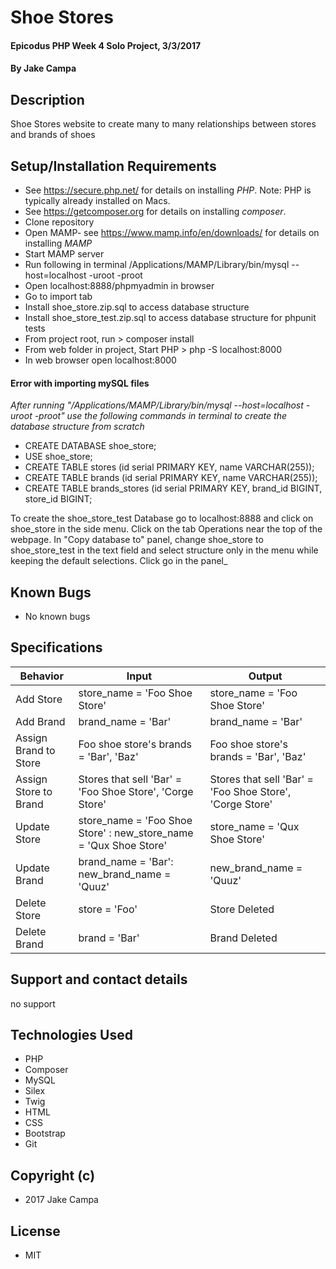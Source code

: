 # Shoe Stores

#### Epicodus PHP Week 4 Solo Project, 3/3/2017

#### By Jake Campa

## Description

Shoe Stores website to create many to many relationships between stores and brands of shoes

## Setup/Installation Requirements
* See https://secure.php.net/ for details on installing _PHP_.  Note: PHP is typically already installed on Macs.
* See https://getcomposer.org for details on installing _composer_.
* Clone repository
* Open MAMP- see https://www.mamp.info/en/downloads/ for details on installing _MAMP_
* Start MAMP server
* Run following in terminal /Applications/MAMP/Library/bin/mysql --host=localhost -uroot -proot
* Open localhost:8888/phpmyadmin in browser
* Go to import tab
* Install shoe_store.zip.sql to access database structure
* Install shoe_store_test.zip.sql to access database structure for phpunit tests
* From project root, run > composer install
* From web folder in project, Start PHP > php -S localhost:8000
* In web browser open localhost:8000

#### Error with importing mySQL files
_After running "/Applications/MAMP/Library/bin/mysql --host=localhost -uroot -proot" use the following commands in terminal to create the database structure from scratch_
* CREATE DATABASE shoe_store;
* USE shoe_store;
* CREATE TABLE stores (id serial PRIMARY KEY, name VARCHAR(255));
* CREATE TABLE brands (id serial PRIMARY KEY, name VARCHAR(255));
* CREATE TABLE brands_stores (id serial PRIMARY KEY, brand_id BIGINT, store_id BIGINT;

To create the shoe_store_test Database go to localhost:8888 and click on shoe_store in the side menu. Click on the tab Operations near the top of the webpage. In "Copy database to" panel, change shoe_store to shoe_store_test in the text field and select structure only in the menu while keeping the default selections. Click go in the panel_

## Known Bugs
* No known bugs

## Specifications

| Behavior | Input | Output |      
|---| --- | --- |        
|Add Store| store_name = 'Foo Shoe Store'|store_name = 'Foo Shoe Store'|        
|Add Brand|brand_name = 'Bar'|brand_name = 'Bar'|        
|Assign Brand to Store|Foo shoe store's brands = 'Bar', 'Baz'|Foo shoe store's brands = 'Bar', 'Baz'|        
|Assign Store to Brand|Stores that sell 'Bar' = 'Foo Shoe Store', 'Corge Store'|Stores that sell 'Bar' = 'Foo Shoe Store', 'Corge Store'|
|Update Store | store_name = 'Foo Shoe Store' : new_store_name = 'Qux Shoe Store'|store_name = 'Qux Shoe Store'|        
|Update Brand |brand_name = 'Bar': new_brand_name = 'Quuz'|new_brand_name = 'Quuz'|
|Delete Store |store = 'Foo' | Store Deleted|
|Delete Brand |brand = 'Bar' | Brand Deleted|



## Support and contact details
no support

## Technologies Used
* PHP
* Composer
* MySQL
* Silex
* Twig
* HTML
* CSS
* Bootstrap
* Git

## Copyright (c)
* 2017 Jake Campa

## License
* MIT
